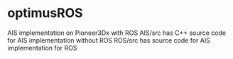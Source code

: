 # optimusROS
AIS implementation on Pioneer3Dx with ROS
AIS/src has C++ source code for AIS implementation without ROS
ROS/src has source code for AIS implementation for ROS
